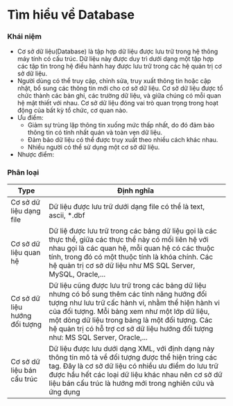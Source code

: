 # Tìm hiểu về Database

### Khái niệm
- Cơ sở dữ liệu(Database) là tập hợp dữ liệu được lưu trữ trong hệ thông máy tính có cấu trúc. Dữ liệu này được duy trì dưới dạng một tập hợp các tập tin trong hệ điều hành hay được lưu trữ trong các hệ quản trị cơ sở dữ liệu.
-  Người dùng có thể truy cập, chỉnh sửa, truy xuất thông tin hoặc cập nhật, bổ sung các thông tin mới cho cơ sở dữ liệu. Cơ sở dữ liệu được tổ chức thành các bản ghi, các trường dữ liệu, và giữa chúng có mỗi quan hệ mật thiết với nhau. Cơ sở dữ liệu đóng vai trò quan trọng trong hoạt động của bất kỳ tổ chức, cơ quan nào.
- Ưu điểm:
	- Giảm sự trùng lặp thông tin xuống mức thấp nhất, do đó đảm bảo thông tin có tính nhất quán và toàn vẹn dữ liệu.
	- Đảm bảo dữ liệu có thể được truy xuất theo nhiều cách khác nhau.
	- Nhiều người có thể sử dụng một cơ sở dữ liệu.
- Nhược điểm:


### Phân loại

|Type|Định nghĩa|
|-|-|
|Cơ sở dữ liệu dạng file|Dữ liệu được lưu trữ dưới dạng file có thể là text, ascii, *.dbf|
|Cơ sở dữ liệu quan hệ|Dữ liệ được lưu trữ trong các bảng dữ liệu gọi là các thực thể, giữa các thực thể này có mối liên hệ với nhau gọi là các quan hệ, mỗi quan hệ có các thuộc tính, trong đó có một thuộc tính là khóa chính. Các hệ quản trị cơ sở dữ liệu như MS SQL Server, MySQL, Oracle,...|
|Cơ sở dữ liệu hướng đối tượng|Dữ liệu cũng được lưu trữ trong các bảng dữ liệu nhưng có bổ sung thêm các tính năng hướng đối tượng như lưu trữ cấc hành vi, nhằm thể hiện hành vi của đối tượng. Mỗi bảng xem như một lớp dữ liệu, một dòng dữ liệu trong bảng là một đối tượng. Các hệ quản trị có hỗ trợ cơ sở dữ liệu hướng đối tượng như: MS SQL Server, Oracle,...|
|Cơ sở dữ liệu bán cấu trúc|Dữ liệu được lưu dưới dạng XML, với định dạng này thông tin mô tả về đối tượng được thể hiện tring các tag. Đây là cơ sở dữ liệu có nhiều ưu điểm do lưu trữ được hầu hết các loại dữ liệu khác nhau nên cơ sở dữ liệu bán cấu trúc là hướng mới trong nghiên cứu và ứng dụng|
